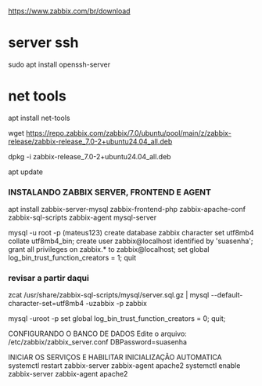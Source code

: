 ###

https://www.zabbix.com/br/download

# server ssh
sudo apt install openssh-server

# net tools 
apt install net-tools

wget https://repo.zabbix.com/zabbix/7.0/ubuntu/pool/main/z/zabbix-release/zabbix-release_7.0-2+ubuntu24.04_all.deb

dpkg -i zabbix-release_7.0-2+ubuntu24.04_all.deb

apt update


### INSTALANDO ZABBIX SERVER, FRONTEND E AGENT
apt install zabbix-server-mysql zabbix-frontend-php zabbix-apache-conf zabbix-sql-scripts zabbix-agent mysql-server

mysql -u root -p (mateus123)
create database zabbix character set utf8mb4 collate utf8mb4_bin;
create user zabbix@localhost identified by 'suasenha';
grant all privileges on zabbix.* to zabbix@localhost;
set global log_bin_trust_function_creators = 1;
quit

### revisar a partir daqui

zcat /usr/share/zabbix-sql-scripts/mysql/server.sql.gz | mysql --default-character-set=utf8mb4 -uzabbix -p zabbix

mysql -uroot -p
set global log_bin_trust_function_creators = 0;
quit;

CONFIGURANDO O BANCO DE DADOS
Edite o arquivo: /etc/zabbix/zabbix_server.conf
DBPassword=suasenha

INICIAR OS SERVIÇOS E HABILITAR INICIALIZAÇÃO AUTOMATICA
systemctl restart zabbix-server zabbix-agent apache2
systemctl enable zabbix-server zabbix-agent apache2
